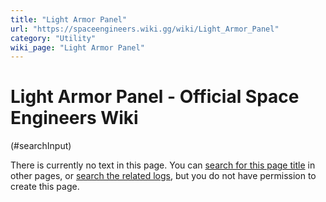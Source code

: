 ```yaml
---
title: "Light Armor Panel"
url: "https://spaceengineers.wiki.gg/wiki/Light_Armor_Panel"
category: "Utility"
wiki_page: "Light Armor Panel"
---
```


# Light Armor Panel - Official Space Engineers Wiki

(#searchInput)

There is currently no text in this page. You can [search for this page title](https://spaceengineers.wiki.gg/wiki/Special:Search/Light_Armor_Panel "Special:Search/Light Armor Panel") in other pages, or [search the related logs](https://spaceengineers.wiki.gg/wiki/Special:Log?page=Light_Armor_Panel), but you do not have permission to create this page.
